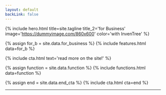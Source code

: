 ```yaml
---
layout: default
backLink: false
---
```


{% include hero.html title=site.tagline title_2='for Business' image='https://dummyimage.com/860x600' color='with InvenTree' %}

{% assign for_b = site.data.for_business %}
{% include features.html data=for_b %}

{% include cta.html text='read more on the site!' %}

{% assign function = site.data.function %}
{% include functions.html data=function %}

{% assign end = site.data.end_cta %}
{% include cta.html cta=end %}

---

